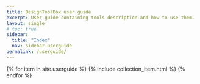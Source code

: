 ```yaml
---
title: DesignToolBox user guide
excerpt: User guide containing tools description and how to use them.
layout: single
# toc: true
sidebar:
  title: "Index"
  nav: sidebar-userguide
permalink: /userguide/
---
```


{% for item in site.userguide %}
    {% include collection_item.html %}
{% endfor %}
